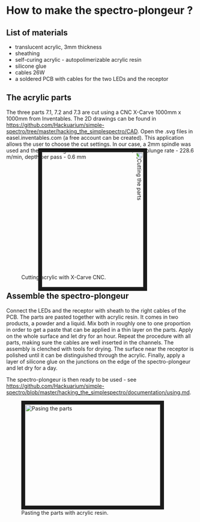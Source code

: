 # How to make the spectro-plongeur ?

## List of materials

- translucent acrylic, 3mm thickness
- sheathing
- self-curing acrylic - autopolimerizable acrylic resin
- silicone glue
- cables 26W 
- a soldered PCB with cables for the two LEDs and the receptor

## The acrylic parts

The three parts 7.1, 7.2 and 7.3 are cut using a CNC X-Carve 1000mm x 1000mm from Inventables. The 2D drawings can be found in https://github.com/Hackuarium/simple-spectro/tree/master/hacking_the_simplespectro/CAD. Open the .svg files in easel.inventables.com (a free account can be created). This application allows the user to choose the cut settings. In our case, a 2mm spindle was used and the cut settings were: feed rate - 635mm/min, plunge rate - 228.6 m/min, depth per pass - 0.6 mm

<figure>
<img src="https://github.com/Hackuarium/simple-spectro/blob/Test/hacking_the_simplespectro/images/cutting.jpg" 
alt="Cutting the parts" width="360" height="270" border="10" style="transform:rotate(90deg);"/>
<figcaption>Cutting acrylic with X-Carve CNC.</figcaption>
</figure>

## Assemble the spectro-plongeur

Connect the LEDs and the receptor with sheath to the right cables of the PCB. The parts are pasted together with acrylic resin. It comes in two products, a powder and a liquid. Mix both in roughly one to one proportion in order to get a paste that can be applied in a thin layer on the parts. Apply on the whole surface and let dry for an hour. Repeat the procedure with all parts, making sure the cables are well inserted in the channels. The assembly is clenched with tools for drying. The surface near the receptor is polished until it can be distinguished through the acrylic. Finally, apply a layer of silicone glue on the junctions on the edge of the spectro-plongeur and let dry for a day.

The spectro-plongeur is then ready to be used - see https://github.com/Hackuarium/simple-spectro/blob/master/hacking_the_simplespectro/documentation/using.md.

<figure>
<img src="https://github.com/Hackuarium/simple-spectro/blob/Test/hacking_the_simplespectro/images/pasting.jpg" 
alt="Pasing the parts" width="360" height="270" border="10" />
<figcaption>Pasting the parts with acrylic resin.</figcaption>
</figure>

